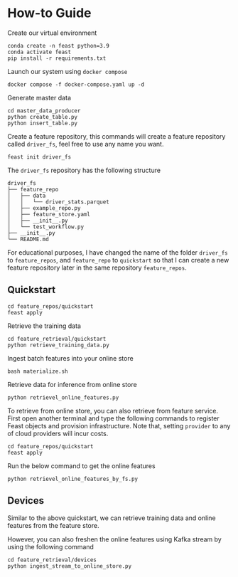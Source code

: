 # How-to Guide

Create our virtual environment
```shell
conda create -n feast python=3.9
conda activate feast
pip install -r requirements.txt
```

Launch our system using `docker compose`
```shell
docker compose -f docker-compose.yaml up -d
```

Generate master data
```shell
cd master_data_producer
python create_table.py
python insert_table.py
```

Create a feature repository, this commands will create a feature repository called `driver_fs`, feel free to use any name you want.
```shell
feast init driver_fs
```
The `driver_fs` repository has the following structure
```shell
driver_fs
├── feature_repo
│   ├── data
│   │   └── driver_stats.parquet
│   ├── example_repo.py
│   ├── feature_store.yaml
│   ├── __init__.py
│   └── test_workflow.py
├── __init__.py
└── README.md
```

For educational purposes, I have changed the name of the folder `driver_fs` to `feature_repos`, and `feature_repo` to `quickstart` so that I can create a new feature repository later in the same repository `feature_repos`.

## Quickstart

```shell
cd feature_repos/quickstart
feast apply
```

Retrieve the training data
```shell
cd feature_retrieval/quickstart
python retrieve_training_data.py
```

Ingest batch features into your online store
```shell
bash materialize.sh
``` 

Retrieve data for inference from online store
```shell
python retrievel_online_features.py
```

To retrieve from online store, you can also retrieve from feature service. First open another terminal and type the following commands to register Feast objects and provision infrastructure. Note that, setting `provider` to any of cloud providers will incur costs.

```shell
cd feature_repos/quickstart
feast apply
```
Run the below command to get the online features
```shell
python retrievel_online_features_by_fs.py
```

## Devices
Similar to the above quickstart, we can retrieve training data and online features from the feature store.

However, you can also freshen the online features using     Kafka stream by using the following command

```shell
cd feature_retrieval/devices
python ingest_stream_to_online_store.py
```
